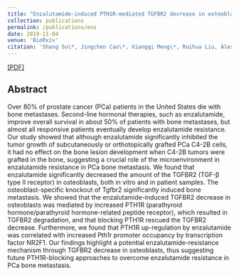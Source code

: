 ```yaml
---
title: "Enzalutamide-induced PTH1R-mediated TGFBR2 decrease in osteoblasts contributes to resistance in bone-metastatic prostate cancer"
collection: publications
permalink: /publications/enz
date: 2019-11-04
venue: 'BioRxiv'
citation: 'Shang Su\*, Jingchen Cao\*, Xiangqi Meng\*, Ruihua Liu, Alexandra Vander Ark, Erica Woodford, Reian Zhang, Isabelle Stiver, Xiaotun Zhang, Zachary B. Madaj, Megan J. Bowman, Yingying Wu, H. Eric Xu, Bin Chen, Haiquan Yu, Xiaohong Li. <i>BioRxiv 2020</i>'
---
```


[[PDF]](https://www.biorxiv.org/content/10.1101/829044v2.full.pdf)

## Abstract
Over 80% of prostate cancer (PCa) patients in the United States die with bone metastases. Second-line hormonal therapies, such as enzalutamide, improve overall survival in about 50% of patients with bone metastases, but almost all responsive patients eventually develop enzalutamide resistance. Our study showed that although enzalutamide significantly inhibited the tumor growth of subcutaneously or orthotopically grafted PCa C4-2B cells, it had no effect on the bone lesion development when C4-2B tumors were grafted in the bone, suggesting a crucial role of the microenvironment in enzalutamide resistance in PCa bone metastasis. We found that enzalutamide significantly decreased the amount of the TGFBR2 (TGF-β type II receptor) in osteoblasts, both in vitro and in patient samples. The osteoblast-specific knockout of Tgfbr2 significantly induced bone metastasis. We showed that the enzalutamide-induced TGFBR2 decrease in osteoblasts was mediated by increased PTH1R (parathyroid hormone/parathyroid hormone-related peptide receptor), which resulted in TGFBR2 degradation, and that blocking PTH1R rescued the TGFBR2 decrease. Furthermore, we found that PTH1R up-regulation by enzalutamide was correlated with increased Pth1r promoter occupancy by transcription factor NR2F1. Our findings highlight a potential enzalutamide-resistance mechanism through TGFBR2 decrease in osteoblasts, thus suggesting future PTH1R-blocking approaches to overcome enzalutamide resistance in PCa bone metastasis.
